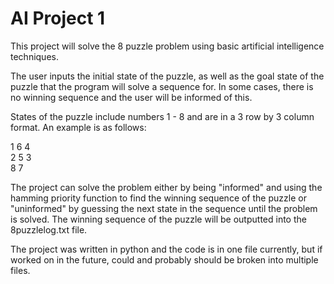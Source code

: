 # AI Project 1

This project will solve the 8 puzzle problem using basic artificial intelligence techniques. 

The user inputs the initial state of the puzzle, as well as the goal state of the puzzle that the program will solve a sequence for. In some cases, there is no 
winning sequence and the user will be informed of this. 

States of the puzzle include numbers 1 - 8 and are in a 3 row by 3 column format. An example is as follows:

1 6 4 <br>
2 5 3 <br>
8 7   <br>

The project can solve the problem either by being "informed" and using the hamming priority function to find the winning sequence of the puzzle 
or "uninformed" by guessing the next state in the sequence until the problem is solved. The winning sequence of the puzzle will be outputted into the
8puzzlelog.txt file.

The project was written in python and the code is in one file currently, but if worked on in the future, could and probably should be broken into multiple files. 


